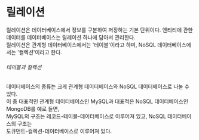 # 릴레이션
릴레이션은 데이터베이스에서 정보를 구분하여 저장하는 기본 단위이다. 엔티티에 관한 데이터를 데이터베이스는 릴레이션 하나에 담아서 관리한다.<br/>
릴레이션은 관계형 데이터베이스에서는 '테이블'이라고 하며, NoSQL 데이터베이스에서는 '컬렉션'이라고 한다.<br/>

###### 테이블과 컬렉션
데이터베이스의 종류는 크게 관계형 데이터베이스와 NoSQL 데이터베이스로 나눌 수 있다.<br/>
이 중 대표적인 관계형 데이터베이스인 MySQL과 대표적은 NoSQL 데이터베이스인 MongoDB를 예로 들면,<br/>
MySQL의 구조는 레코드-테이블-데이터베이스로 이루어져 있고, NoSQL 데이터베이스의 구조는<br/>
도큐먼트-컬렉션-데이터베이스로 이루어져 있다.<br/>
